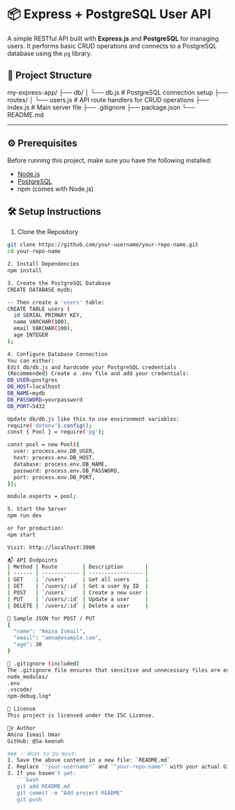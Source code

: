 # 📦 Express + PostgreSQL User API

A simple RESTful API built with **Express.js** and **PostgreSQL** for managing users. It performs basic CRUD operations and connects to a PostgreSQL database using the `pg` library.

## 📁 Project Structure
my-express-app/
├── db/
│ └── db.js # PostgreSQL connection setup
├── routes/
│ └── users.js # API route handlers for CRUD operations
├── index.js # Main server file
├── .gitignore
├── package.json
└── README.md


---

## ⚙️ Prerequisites

Before running this project, make sure you have the following installed:
- [Node.js](https://nodejs.org/)
- [PostgreSQL](https://www.postgresql.org/)
- npm (comes with Node.js)


## 🛠️ Setup Instructions
1. Clone the Repository
```bash
git clone https://github.com/your-username/your-repo-name.git
cd your-repo-name

2. Install Dependencies
npm install

3. Create the PostgreSQL Database
CREATE DATABASE mydb;

-- Then create a 'users' table:
CREATE TABLE users (
  id SERIAL PRIMARY KEY,
  name VARCHAR(100),
  email VARCHAR(100),
  age INTEGER
);

4. Configure Database Connection
You can either:
Edit db/db.js and hardcode your PostgreSQL credentials
(Recommended) Create a .env file and add your credentials:
DB_USER=postgres
DB_HOST=localhost
DB_NAME=mydb
DB_PASSWORD=yourpassword
DB_PORT=5432

Update db/db.js like this to use environment variables:
require('dotenv').config();
const { Pool } = require('pg');

const pool = new Pool({
  user: process.env.DB_USER,
  host: process.env.DB_HOST,
  database: process.env.DB_NAME,
  password: process.env.DB_PASSWORD,
  port: process.env.DB_PORT,
});

module.exports = pool;

5. Start the Server
npm run dev

or for production:
npm start

Visit: http://localhost:3000

📬 API Endpoints
| Method | Route        | Description       |
| ------ | ------------ | ----------------- |
| GET    | `/users`     | Get all users     |
| GET    | `/users/:id` | Get a user by ID  |
| POST   | `/users`     | Create a new user |
| PUT    | `/users/:id` | Update a user     |
| DELETE | `/users/:id` | Delete a user     |

🧪 Sample JSON for POST / PUT
{
  "name": "Amina Ismail",
  "email": "amna@example.com",
  "age": 30
}

📄 .gitignore (included)
The .gitignore file ensures that sensitive and unnecessary files are excluded from version control:
node_modules/
.env
.vscode/
npm-debug.log*

📖 License
This project is licensed under the ISC License.

🙋‍♀️ Author
Amina Ismail Umar
GitHub: @Sa-keenah

### ✅ What to Do Next:
1. Save the above content in a new file: `README.md`
2. Replace `"your-username"` and `"your-repo-name"` with your actual GitHub info
3. If you haven't yet:
   ```bash
   git add README.md
   git commit -m "Add project README"
   git push